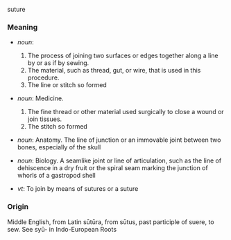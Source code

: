 suture
### Meaning
+ _noun_:
   1. The process of joining two surfaces or edges together along a line by or as if by sewing.
   2. The material, such as thread, gut, or wire, that is used in this procedure.
   3. The line or stitch so formed
+ _noun_: Medicine.
   1. The fine thread or other material used surgically to close a wound or join tissues.
   2. The stitch so formed
+ _noun_: Anatomy. The line of junction or an immovable joint between two bones, especially of the skull
+ _noun_: Biology. A seamlike joint or line of articulation, such as the line of dehiscence in a dry fruit or the spiral seam marking the junction of whorls of a gastropod shell

+ _vt_: To join by means of sutures or a suture

### Origin

Middle English, from Latin sūtūra, from sūtus, past participle of suere, to sew. See syū- in Indo-European Roots


